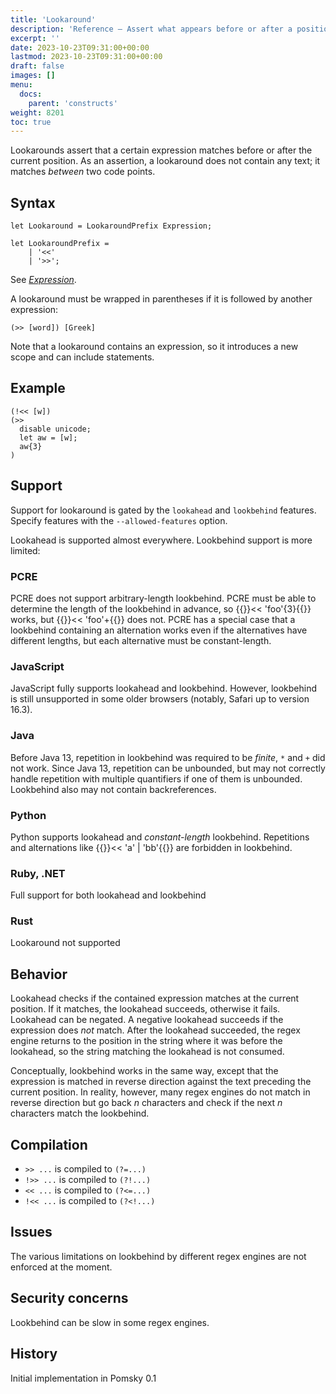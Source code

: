 ```yaml
---
title: 'Lookaround'
description: 'Reference – Assert what appears before or after a position'
excerpt: ''
date: 2023-10-23T09:31:00+00:00
lastmod: 2023-10-23T09:31:00+00:00
draft: false
images: []
menu:
  docs:
    parent: 'constructs'
weight: 8201
toc: true
---
```


Lookarounds assert that a certain expression matches before or after the current position. As an
assertion, a lookaround does not contain any text; it matches _between_ two code points.

## Syntax

```pomsky
let Lookaround = LookaroundPrefix Expression;

let LookaroundPrefix =
    | '<<'
    | '>>';
```

See _[Expression](/docs/reference/grammar/#expression)_.

A lookaround must be wrapped in parentheses if it is followed by another expression:

```pomsky
(>> [word]) [Greek]
```

Note that a lookaround contains an expression, so it introduces a new scope and can include
statements.

## Example

```pomsky
(!<< [w])
(>>
  disable unicode;
  let aw = [w];
  aw{3}
)
```

## Support

Support for lookaround is gated by the `lookahead` and `lookbehind` features. Specify features with
the `--allowed-features` option.

Lookahead is supported almost everywhere. Lookbehind support is more limited:

### PCRE

PCRE does not support arbitrary-length lookbehind. PCRE must be able to determine the length of
the lookbehind in advance, so {{<po>}}<< 'foo'{3}{{</po>}} works, but {{<po>}}<< 'foo'+{{</po>}}
does not. PCRE has a special case that a lookbehind containing an alternation works even if the
alternatives have different lengths, but each alternative must be constant-length.

### JavaScript

JavaScript fully supports lookahead and lookbehind. However, lookbehind is still unsupported in
some older browsers (notably, Safari up to version 16.3).

### Java

Before Java 13, repetition in lookbehind was required to be _finite_, `*` and `+` did not work.
Since Java 13, repetition can be unbounded, but may not correctly handle repetition with multiple
quantifiers if one of them is unbounded. Lookbehind also may not contain backreferences.

### Python

Python supports lookahead and _constant-length_ lookbehind. Repetitions and alternations like
{{<po>}}<< 'a' | 'bb'{{</po>}} are forbidden in lookbehind.

### Ruby, .NET

Full support for both lookahead and lookbehind

### Rust

Lookaround not supported

## Behavior

Lookahead checks if the contained expression matches at the current position. If it matches, the
lookahead succeeds, otherwise it fails. Lookahead can be negated. A negative lookahead succeeds if
the expression does _not_ match. After the lookahead succeeded, the regex engine returns to the
position in the string where it was before the lookahead, so the string matching the lookahead is
not consumed.

Conceptually, lookbehind works in the same way, except that the expression is matched in reverse
direction against the text preceding the current position. In reality, however, many regex engines
do not match in reverse direction but go back _n_ characters and check if the next _n_ characters
match the lookbehind.

## Compilation

- `>> ...` is compiled to `(?=...)`
- `!>> ...` is compiled to `(?!...)`
- `<< ...` is compiled to `(?<=...)`
- `!<< ...` is compiled to `(?<!...)`

## Issues

The various limitations on lookbehind by different regex engines are not enforced at the moment.

## Security concerns

Lookbehind can be slow in some regex engines.

## History

Initial implementation in Pomsky 0.1
